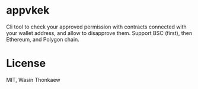 # appvkek
Cli tool to check your approved permission with contracts connected with your wallet address, and allow to disapprove them. Support BSC (first), then Ethereum, and Polygon chain.

# License
MIT, Wasin Thonkaew
